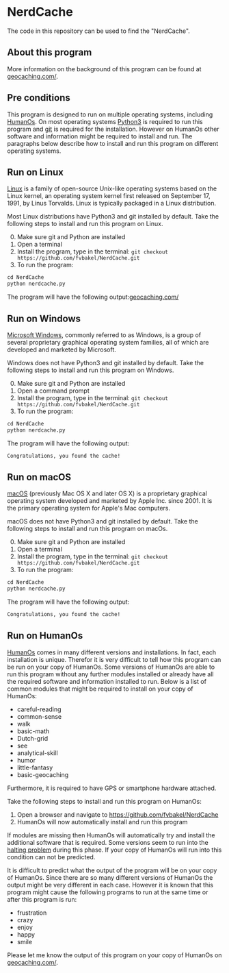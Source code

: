 # NerdCache

The code in this repository can be used to find the "NerdCache".

## About this program

More information on the background of this program can be found at [geocaching.com/](https://www.geocaching.com/). 

## Pre conditions

This program is designed to run on multiple operating systems, including [HumanOs](https://en.wikipedia.org/wiki/Human_brain). On most operating systems [Python3](https://www.python.org/) is required to run this program and [git](https://en.wikipedia.org/wiki/Git) is required for the installation. 
However on HumanOs other software and information might be required to install and run. The paragraphs below describe how to install and run this program on different operating systems.

## Run on Linux

[Linux](https://en.wikipedia.org/wiki/Linux) is a family of open-source Unix-like operating systems based on the Linux kernel, an operating system kernel first released on September 17, 1991, by Linus Torvalds. Linux is typically packaged in a Linux distribution.

Most Linux distributions have Python3 and git installed by default. Take the following steps to install and run this program on Linux.

0. Make sure git and Python are installed
1. Open a terminal
2. Install the program, type in the terminal: `git checkout https://github.com/fvbakel/NerdCache.git`
3. To run the program: 
```python
cd NerdCache
python nerdcache.py
```

The program will have the following output:[geocaching.com/](https://www.geocaching.com/)

## Run on Windows

[Microsoft Windows](https://en.wikipedia.org/wiki/Microsoft_Windows), commonly referred to as Windows, is a group of several proprietary graphical operating system families, all of which are developed and marketed by Microsoft. 

Windows does not have Python3 and git installed by default. Take the following steps to install and run this program on Windows.

0. Make sure git and Python are installed
1. Open a command prompt
2. Install the program, type in the terminal: `git checkout https://github.com/fvbakel/NerdCache.git`
3. To run the program: 
```python
cd NerdCache
python nerdcache.py
```

The program will have the following output:
```bash
Congratulations, you found the cache!
```

## Run on macOS

[macOS](https://en.wikipedia.org/wiki/MacOS) (previously Mac OS X and later OS X) is a proprietary graphical operating system developed and marketed by Apple Inc. since 2001. It is the primary operating system for Apple's Mac computers.

macOS does not have Python3 and git installed by default. Take the following steps to install and run this program on macOs.

0. Make sure git and Python are installed
1. Open a terminal
2. Install the program, type in the terminal: `git checkout https://github.com/fvbakel/NerdCache.git`
3. To run the program: 
```python
cd NerdCache
python nerdcache.py
```

The program will have the following output:
```bash
Congratulations, you found the cache!
```

## Run on HumanOs

[HumanOs](https://en.wikipedia.org/wiki/Human_brain) comes in many different versions and installations. In fact, each installation is unique. Therefor it is very difficult to tell how this program can be run on your copy of HumanOs. Some versions of HumanOs are able to run this program without any further modules installed or already have all the required software and information installed to run. Below is a list of common modules that might be required to install on your copy of HumanOs:

- careful-reading
- common-sense
- walk
- basic-math
- Dutch-grid
- see
- analytical-skill
- humor
- little-fantasy
- basic-geocaching

Furthermore, it is required to have GPS or smartphone hardware attached.

Take the following steps to install and run this program on HumanOs:

1. Open a browser and navigate to https://github.com/fvbakel/NerdCache
2. HumanOs will now automatically install and run this program

If modules are missing then HumanOs will automatically try and install the additional software that is required. Some versions seem to run into the [halting problem](https://en.wikipedia.org/wiki/Halting_problem) during this phase. If your copy of HumanOs will run into this condition can not be predicted. 

It is difficult to predict what the output of the program will be on your copy of HumanOs. Since there are so many different versions of HumanOs the output might be very different in each case. However it is known that this program might cause the following programs to run at the same time or after this program is run:

- frustration
- crazy
- enjoy
- happy
- smile

Please let me know the output of this program on your copy of HumanOs on [geocaching.com/](https://www.geocaching.com/).

